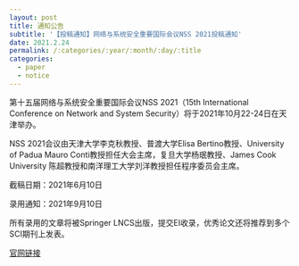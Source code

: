 ```yaml
---
layout: post
title: 通知公告
subtitle: '【投稿通知】网络与系统安全重要国际会议NSS 2021投稿通知'
date: 2021.2.24
permalink: /:categories/:year/:month/:day/:title
categories:
  - paper
  - notice
---
```


第十五届网络与系统安全重要国际会议NSS 2021（15th International Conference on Network and System Security）将于2021年10月22-24日在天津举办。

NSS 2021会议由天津大学李克秋教授、普渡大学Elisa Bertino教授、University of Padua Mauro Conti教授担任大会主席，复旦大学杨珉教授、James Cook University 陈超教授和南洋理工大学刘洋教授担任程序委员会主席。
 

截稿日期：2021年6月10日

录用通知：2021年9月10日

所有录用的文章将被Springer LNCS出版，提交EI收录，优秀论文还将推荐到多个SCI期刊上发表。


[官网链接](http://nsclab.org/nss2021/)
